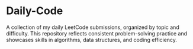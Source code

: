 # Daily-Code
A collection of my daily LeetCode submissions, organized by topic and difficulty. This repository reflects consistent problem-solving practice and showcases skills in algorithms, data structures, and coding efficiency.

